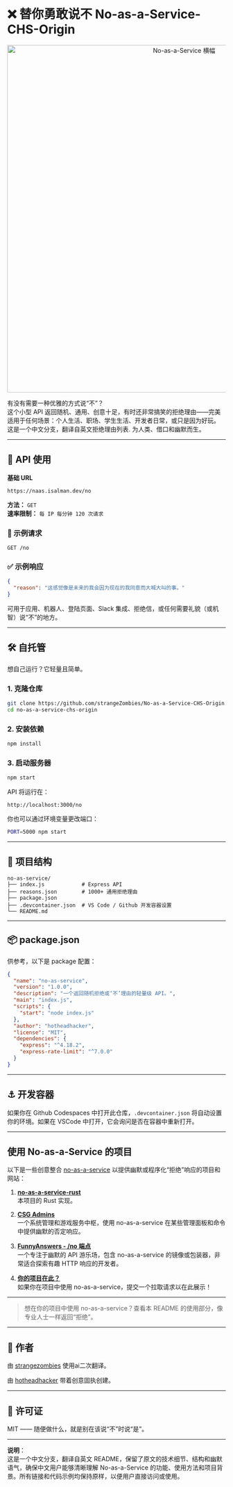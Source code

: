 # ❌ 替你勇敢说不 No-as-a-Service-CHS-Origin

<p align="center">
  <img src="https://raw.githubusercontent.com/hotheadhacker/no-as-a-service/main/assets/imgs/naas-with-no-logo-bunny.png" width="800" alt="No-as-a-Service 横幅" width="70%"/>
</p>

有没有需要一种优雅的方式说“不”？  
这个小型 API 返回随机、通用、创意十足，有时还非常搞笑的拒绝理由——完美适用于任何场景：个人生活、职场、学生生活、开发者日常，或只是因为好玩。
这是一个中文分支，翻译自英文拒绝理由列表.
为人类、借口和幽默而生。

---

## 🚀 API 使用

**基础 URL**  
```
https://naas.isalman.dev/no
```

**方法：** `GET`  
**速率限制：** `每 IP 每分钟 120 次请求`

### 🔄 示例请求
```http
GET /no
```

### ✅ 示例响应
```json
{
  "reason": "这感觉像是未来的我会因为现在的我同意而大喊大叫的事。"
}
```

可用于应用、机器人、登陆页面、Slack 集成、拒绝信，或任何需要礼貌（或机智）说“不”的地方。

---

## 🛠️ 自托管

想自己运行？它轻量且简单。

### 1. 克隆仓库
```bash
git clone https://github.com/strangeZombies/No-as-a-Service-CHS-Origin.git
cd no-as-a-service-chs-origin
```

### 2. 安装依赖
```bash
npm install
```

### 3. 启动服务器
```bash
npm start
```

API 将运行在：
```
http://localhost:3000/no
```

你也可以通过环境变量更改端口：
```bash
PORT=5000 npm start
```

---

## 📁 项目结构

```
no-as-service/
├── index.js            # Express API
├── reasons.json        # 1000+ 通用拒绝理由
├── package.json
├── .devcontainer.json  # VS Code / Github 开发容器设置
└── README.md
```

---

## 📦 package.json

供参考，以下是 package 配置：

```json
{
  "name": "no-as-service",
  "version": "1.0.0",
  "description": "一个返回随机拒绝或‘不’理由的轻量级 API。",
  "main": "index.js",
  "scripts": {
    "start": "node index.js"
  },
  "author": "hotheadhacker",
  "license": "MIT",
  "dependencies": {
    "express": "^4.18.2",
    "express-rate-limit": "^7.0.0"
  }
}
```

---

## ⚓ 开发容器

如果你在 Github Codespaces 中打开此仓库，`.devcontainer.json` 将自动设置你的环境。如果在 VSCode 中打开，它会询问是否在容器中重新打开。

---

## 使用 No-as-a-Service 的项目

以下是一些创意整合 [no-as-a-service](https://naas.isalman.dev/no) 以提供幽默或程序化“拒绝”响应的项目和网站：

1. **[no-as-a-service-rust](https://github.com/ZAZPRO/no-as-a-service-rust)**  
   本项目的 Rust 实现。

2. **[CSG Admins](https://csg-admins.de)**  
   一个系统管理和游戏服务中枢，使用 no-as-a-service 在某些管理面板和命令中提供幽默的否定响应。

3. **[FunnyAnswers - /no 端点](https://www.funnyanswers.lol/no)**  
   一个专注于幽默的 API 游乐场，包含 no-as-a-service 的镜像或包装器，非常适合探索有趣 HTTP 响应的开发者。

4. **[你的项目在此？](quare://github.com/YOUR_REPO)**  
   如果你在项目中使用 no-as-a-service，提交一个拉取请求以在此展示！

---

> 想在你的项目中使用 no-as-a-service？查看本 README 的使用部分，像专业人士一样返回“拒绝”。

---

## 👤 作者

由 [strangezombies](https://github.com/strangezombies) 使用ai二次翻译。

由 [hotheadhacker](https://github.com/hotheadhacker) 带着创意固执创建。

---

## 📄 许可证

MIT —— 随便做什么，就是别在该说“不”时说“是”。

---

**说明**：  
这是一个中文分支，翻译自英文 README，保留了原文的技术细节、结构和幽默语气，确保中文用户能够清晰理解 No-as-a-Service 的功能、使用方法和项目背景。所有链接和代码示例均保持原样，以便用户直接访问或使用。
